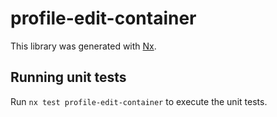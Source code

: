 # profile-edit-container

This library was generated with [Nx](https://nx.dev).

## Running unit tests

Run `nx test profile-edit-container` to execute the unit tests.
